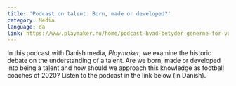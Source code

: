 ```yaml
---
title: 'Podcast on talent: Born, made or developed?'
category: Media
language: da
link: https://www.playmaker.nu/home/podcast-hvad-betyder-generne-for-vores-indlringsevne
---
```

In this podcast with Danish media, _Playmaker_, we examine the historic debate on the understanding of a talent. Are we born, made or developed into being a talent and how should we approach this knowledge as football coaches of 2020? Listen to the podcast in the link below (in Danish).

